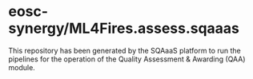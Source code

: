 <!--
SPDX-FileCopyrightText: Copyright contributors to the Software Quality Assurance as a Service (SQAaaS) project <sqaaas@ibergrid.eu>

SPDX-License-Identifier: GPL-3.0-only
-->

# eosc-synergy/ML4Fires.assess.sqaaas
This repository has been generated by the SQAaaS platform to run the pipelines
for the operation of the
Quality Assessment & Awarding (QAA)
module.